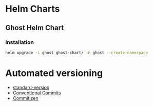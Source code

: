 # Helm Charts

## Ghost Helm Chart

### Installation

```bash
helm upgrade -i ghost ghost-chart/ -n ghost --create-namespace
```

# Automated versioning
- [standard-version](https://github.com/conventional-changelog/standard-version)
- [Conventional Commits](https://www.conventionalcommits.org/en/v1.0.0/)
- [Commitizen](https://commitizen-tools.github.io/commitizen/)
#